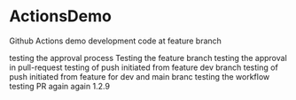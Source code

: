 # ActionsDemo
Github Actions demo
development code at feature branch

testing the approval process
Testing the feature branch
testing the approval in pull-request
testing of push initiated from feature dev branch 
testing of push initiated from feature for dev and main branc
testing the workflow
testing PR  again again 1.2.9 
